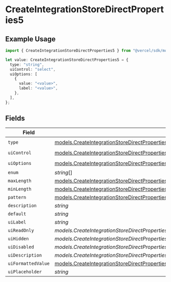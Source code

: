 # CreateIntegrationStoreDirectProperties5

## Example Usage

```typescript
import { CreateIntegrationStoreDirectProperties5 } from "@vercel/sdk/models/createintegrationstoredirectop.js";

let value: CreateIntegrationStoreDirectProperties5 = {
  type: "string",
  uiControl: "select",
  uiOptions: [
    {
      value: "<value>",
      label: "<value>",
    },
  ],
};
```

## Fields

| Field                                                                                                                                                                                                            | Type                                                                                                                                                                                                             | Required                                                                                                                                                                                                         | Description                                                                                                                                                                                                      |
| ---------------------------------------------------------------------------------------------------------------------------------------------------------------------------------------------------------------- | ---------------------------------------------------------------------------------------------------------------------------------------------------------------------------------------------------------------- | ---------------------------------------------------------------------------------------------------------------------------------------------------------------------------------------------------------------- | ---------------------------------------------------------------------------------------------------------------------------------------------------------------------------------------------------------------- |
| `type`                                                                                                                                                                                                           | [models.CreateIntegrationStoreDirectPropertiesIntegrationsResponse200ApplicationJSONType](../models/createintegrationstoredirectpropertiesintegrationsresponse200applicationjsontype.md)                         | :heavy_check_mark:                                                                                                                                                                                               | N/A                                                                                                                                                                                                              |
| `uiControl`                                                                                                                                                                                                      | [models.CreateIntegrationStoreDirectPropertiesIntegrationsResponse200ApplicationJSONUiControl](../models/createintegrationstoredirectpropertiesintegrationsresponse200applicationjsonuicontrol.md)               | :heavy_check_mark:                                                                                                                                                                                               | N/A                                                                                                                                                                                                              |
| `uiOptions`                                                                                                                                                                                                      | [models.CreateIntegrationStoreDirectPropertiesUiOptions](../models/createintegrationstoredirectpropertiesuioptions.md)[]                                                                                         | :heavy_check_mark:                                                                                                                                                                                               | N/A                                                                                                                                                                                                              |
| `enum`                                                                                                                                                                                                           | *string*[]                                                                                                                                                                                                       | :heavy_minus_sign:                                                                                                                                                                                               | N/A                                                                                                                                                                                                              |
| `maxLength`                                                                                                                                                                                                      | [models.CreateIntegrationStoreDirectPropertiesIntegrationsMaxLength](../models/createintegrationstoredirectpropertiesintegrationsmaxlength.md)                                                                   | :heavy_minus_sign:                                                                                                                                                                                               | N/A                                                                                                                                                                                                              |
| `minLength`                                                                                                                                                                                                      | [models.CreateIntegrationStoreDirectPropertiesIntegrationsMinLength](../models/createintegrationstoredirectpropertiesintegrationsminlength.md)                                                                   | :heavy_minus_sign:                                                                                                                                                                                               | N/A                                                                                                                                                                                                              |
| `pattern`                                                                                                                                                                                                        | [models.CreateIntegrationStoreDirectPropertiesIntegrationsPattern](../models/createintegrationstoredirectpropertiesintegrationspattern.md)                                                                       | :heavy_minus_sign:                                                                                                                                                                                               | N/A                                                                                                                                                                                                              |
| `description`                                                                                                                                                                                                    | *string*                                                                                                                                                                                                         | :heavy_minus_sign:                                                                                                                                                                                               | N/A                                                                                                                                                                                                              |
| `default`                                                                                                                                                                                                        | *string*                                                                                                                                                                                                         | :heavy_minus_sign:                                                                                                                                                                                               | N/A                                                                                                                                                                                                              |
| `uiLabel`                                                                                                                                                                                                        | *string*                                                                                                                                                                                                         | :heavy_minus_sign:                                                                                                                                                                                               | N/A                                                                                                                                                                                                              |
| `uiReadOnly`                                                                                                                                                                                                     | *models.CreateIntegrationStoreDirectPropertiesIntegrationsResponse200ApplicationJSONUiReadOnly*                                                                                                                  | :heavy_minus_sign:                                                                                                                                                                                               | N/A                                                                                                                                                                                                              |
| `uiHidden`                                                                                                                                                                                                       | *models.CreateIntegrationStoreDirectPropertiesIntegrationsResponse200ApplicationJSONUiHidden*                                                                                                                    | :heavy_minus_sign:                                                                                                                                                                                               | N/A                                                                                                                                                                                                              |
| `uiDisabled`                                                                                                                                                                                                     | *models.CreateIntegrationStoreDirectPropertiesIntegrationsResponse200ApplicationJSONUiDisabled*                                                                                                                  | :heavy_minus_sign:                                                                                                                                                                                               | N/A                                                                                                                                                                                                              |
| `uiDescription`                                                                                                                                                                                                  | *models.CreateIntegrationStoreDirectPropertiesIntegrationsResponse200ApplicationJSONUiDescription*                                                                                                               | :heavy_minus_sign:                                                                                                                                                                                               | N/A                                                                                                                                                                                                              |
| `uiFormattedValue`                                                                                                                                                                                               | [models.CreateIntegrationStoreDirectPropertiesIntegrationsResponse200ApplicationJSONUiFormattedValue](../models/createintegrationstoredirectpropertiesintegrationsresponse200applicationjsonuiformattedvalue.md) | :heavy_minus_sign:                                                                                                                                                                                               | N/A                                                                                                                                                                                                              |
| `uiPlaceholder`                                                                                                                                                                                                  | *string*                                                                                                                                                                                                         | :heavy_minus_sign:                                                                                                                                                                                               | N/A                                                                                                                                                                                                              |